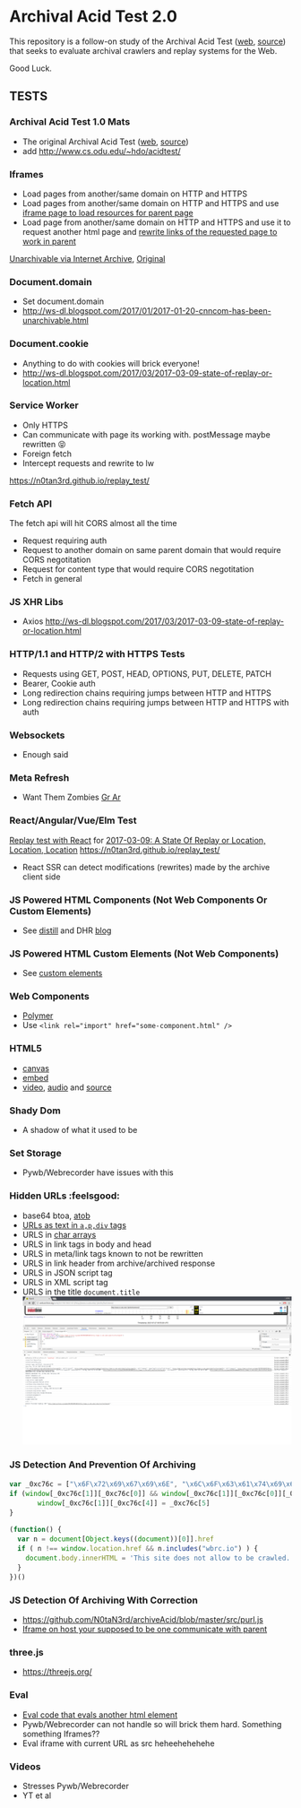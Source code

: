 # Archival Acid Test 2.0
This repository is a follow-on study of the Archival Acid Test ([web](http://acid.matkelly.com/), [source](https://github.com/machawk1/archivalAcidTest)) that seeks to evaluate archival crawlers and replay systems for the Web.

Good Luck.

## TESTS

### Archival Acid Test 1.0 Mats
- The original Archival Acid Test ([web](http://acid.matkelly.com/), [source](https://github.com/machawk1/archivalAcidTest))
- add http://www.cs.odu.edu/~hdo/acidtest/

### Iframes
- Load pages from another/same domain on HTTP and HTTPS
- Load pages from another/same domain on HTTP and HTTPS and use [iframe page to load resources for parent page](https://github.com/N0taN3rd/archiveAcid/blob/master/docs/evalInjectedIframe2.html)
- Load page from another/same domain on HTTP and HTTPS and use it to request another html page and [rewrite links of the requested page to work in parent](https://github.com/N0taN3rd/archiveAcid/blob/master/src/cleanUpRandyHTML.js)

[Unarchivable via Internet Archive](http://web.archive.org/web/20170519051421/http://www.cs.odu.edu/~jberlin/funtimes2/), [Original](http://www.cs.odu.edu/~jberlin/funtimes2/)

### Document.domain
- Set document.domain
- http://ws-dl.blogspot.com/2017/01/2017-01-20-cnncom-has-been-unarchivable.html

### Document.cookie
- Anything to do with cookies will brick everyone!
- http://ws-dl.blogspot.com/2017/03/2017-03-09-state-of-replay-or-location.html

### Service Worker
- Only HTTPS
- Can communicate with page its working with. postMessage maybe rewritten :stuck_out_tongue_closed_eyes:
- Foreign fetch
- Intercept requests and rewrite to lw

https://n0tan3rd.github.io/replay_test/

### Fetch API
The fetch api will hit CORS almost all the time
- Request requiring auth
- Request to another domain on same parent domain that would require CORS negotitation
- Request for content type that would require CORS negotitation
- Fetch in general

### JS XHR Libs
- Axios http://ws-dl.blogspot.com/2017/03/2017-03-09-state-of-replay-or-location.html

### HTTP/1.1 and HTTP/2 with HTTPS Tests
- Requests using GET, POST, HEAD, OPTIONS, PUT, DELETE, PATCH
- Bearer, Cookie auth
- Long redirection chains requiring jumps between HTTP and HTTPS
- Long redirection chains requiring jumps between HTTP and HTTPS with auth

### Websockets
- Enough said

### Meta Refresh
- Want Them Zombies [Gr Ar](http://ws-dl.blogspot.ca/2012/10/2012-10-10-zombies-in-archives.html)

### React/Angular/Vue/Elm Test
[Replay test with React](https://n0tan3rd.github.io/replay_test/) for [2017-03-09: A State Of Replay or Location, Location, Location](http://ws-dl.blogspot.com/2017/03/2017-03-09-state-of-replay-or-location.html)
https://n0tan3rd.github.io/replay_test/
- React SSR can detect modifications (rewrites) made by the archive client side

### JS Powered HTML Components (Not Web Components Or Custom Elements)
- See [distill](https://github.com/distillpub/template) and DHR [blog](http://blog.dshr.org/2017/05/distill-is-this-what-journals-should.html)

### JS Powered HTML Custom Elements (Not Web Components)
- See [custom elements](https://www.chromestatus.com/feature/4696261944934400)

### Web Components
- [Polymer](https://www.polymer-project.org/)
- Use `<link rel="import" href="some-component.html" />`

### HTML5
- [canvas](https://www.tutorialrepublic.com/html-reference/html5-canvas-tag.php)
- [embed](https://www.tutorialrepublic.com/html-reference/html5-embed-tag.php)
- [video](https://www.tutorialrepublic.com/html-reference/html5-video-tag.php), [audio](https://www.tutorialrepublic.com/html-reference/html5-audio-tag.php) and [source](https://www.tutorialrepublic.com/html-reference/html5-source-tag.php)

### Shady Dom
- A shadow of what it used to be


### Set Storage
- Pywb/Webrecorder have issues with this

### Hidden URLs :feelsgood:
- base64 btoa, [atob](https://github.com/N0taN3rd/archiveAcid/blob/master/src/index.js)
- [URLs as text in `a,p,div` tags](https://github.com/N0taN3rd/archiveAcid/blob/master/docs/index.html)
- URLS in [char arrays](https://github.com/N0taN3rd/archiveAcid/blob/master/src/notUrls.js)
- URLS in link tags in body and head
- URLS in meta/link tags known to not be rewritten
- URLS in link header from archive/archived response
- URLS in JSON script tag
- URLS in XML script tag
- URLS in the title `document.title`
![get link headers](accessToLinkHeader.png)

### JS Detection And Prevention Of Archiving
```js
var _0xc76c = ["\x6F\x72\x69\x67\x69\x6E", "\x6C\x6F\x63\x61\x74\x69\x6F\x6E", "\x70\x75\x62\x6C\x69\x63\x6F\x2E\x70\x74", "\x69\x6E\x64\x65\x78\x4F\x66", "\x68\x72\x65\x66", "\x68\x74\x74\x70\x3A\x2F\x2F\x77\x77\x77\x2E\x70\x75\x62\x6C\x69\x63\x6F\x2E\x70\x74"];
if (window[_0xc76c[1]][_0xc76c[0]] && window[_0xc76c[1]][_0xc76c[0]][_0xc76c[3]](_0xc76c[2]) < 0) {
       window[_0xc76c[1]][_0xc76c[4]] = _0xc76c[5]
}
```
```js
(function() {
  var n = document[Object.keys((document))[0]].href
  if ( n !== window.location.href && n.includes("wbrc.io") ) {
    document.body.innerHTML = 'This site does not allow to be crawled.'
  }
})()
```

### JS Detection Of Archiving With Correction
- https://github.com/N0taN3rd/archiveAcid/blob/master/src/purl.js
- [Iframe on host your supposed to be one communicate with parent](https://github.com/N0taN3rd/archiveAcid/blob/master/docs/evalInjectedIframe2.html)

### three.js
- https://threejs.org/

### Eval
- [Eval code that evals another html element](https://github.com/N0taN3rd/archiveAcid/blob/master/docs/funtimes.js)
- Pywb/Webrecorder can not handle so will brick them hard. Something something Iframes??
- Eval iframe with current URL as src heheehehehehe

### Videos
- Stresses Pywb/Webrecorder
- YT et al

